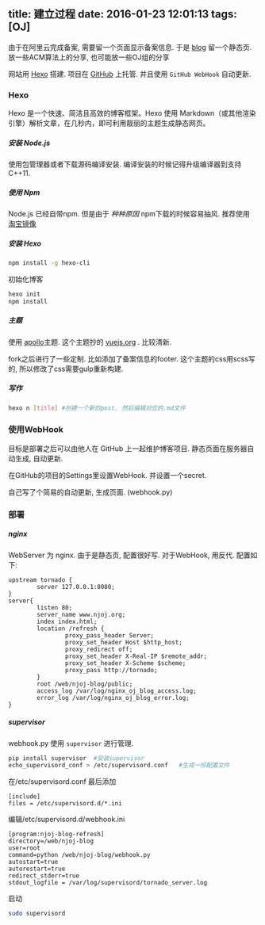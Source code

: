 title: 建立过程
date: 2016-01-23 12:01:13
tags: [OJ]
---

由于在阿里云完成备案, 需要留一个页面显示备案信息.
于是 [blog](http://www.njoj.org) 留一个静态页. 放一些ACM算法上的分享, 也可能放一些OJ组的分享

网站用 [Hexo](http://hexo.io/) 搭建.
项目在 [GitHub](https://github.com/ShengRang/njoj-blog) 上托管.
并且使用 `GitHub WebHook` 自动更新.
<!-- more -->
### Hexo
Hexo 是一个快速、简洁且高效的博客框架。Hexo 使用 Markdown（或其他渲染引擎）解析文章，在几秒内，即可利用靓丽的主题生成静态网页。

##### 安装 Node.js
使用包管理器或者下载源码编译安装. 编译安装的时候记得升级编译器到支持C++11.

##### 使用 Npm
Node.js 已经自带npm. 但是由于 *种种原因* npm下载的时候容易抽风. 推荐使用 [淘宝镜像](http://npm.taobao.org/)

##### 安装 Hexo
```bash
npm install -g hexo-cli
```
初始化博客
```bash
hexo init
npm install
```

##### 主题
使用 [apollo](https://github.com/pinggod/hexo-theme-apollo)主题. 这个主题抄的 [vuejs.org](http://cn.vuejs.org) . 比较清新.

fork之后进行了一些定制. 比如添加了备案信息的footer. 这个主题的css用scss写的, 所以修改了css需要gulp重新构建.

##### 写作
```bash
hexo n [title] #创建一个新的post. 然后编辑对应的.md文件
```


### 使用WebHook
目标是部署之后可以由他人在 GitHub 上一起维护博客项目. 静态页面在服务器自动生成, 自动更新.

在GitHub的项目的Settings里设置WebHook. 并设置一个secret.

自己写了个简易的自动更新, 生成页面. (webhook.py)

### 部署
##### nginx
WebServer 为 nginx.
由于是静态页, 配置很好写. 对于WebHook, 用反代.
配置如下:
```
upstream tornado {
		server 127.0.0.1:8080;
}
server{
		listen 80;
		server_name www.njoj.org;
		index index.html;
		location /refresh {
				proxy_pass_header Server;
				proxy_set_header Host $http_host;
				proxy_redirect off;
				proxy_set_header X-Real-IP $remote_addr;
				proxy_set_header X-Scheme $scheme;
				proxy_pass http://tornado;
		}
		root /web/njoj-blog/public;
		access_log /var/log/nginx_oj_blog_access.log;
		error_log /var/log/nginx_oj_blog_error.log;
}
```

##### supervisor
webhook.py 使用 `supervisor` 进行管理.
```bash
pip install supervisor  #安装supervisor
echo_supervisord_conf > /etc/supervisord.conf   #生成一份配置文件
```

在/etc/supervisord.conf 最后添加
```
[include]
files = /etc/supervisord.d/*.ini
```

编辑/etc/supervisord.d/webhook.ini
```
[program:njoj-blog-refresh]
directory=/web/njoj-blog
user=root
command=python /web/njoj-blog/webhook.py
autostart=true
autorestart=true
redirect_stderr=true
stdout_logfile = /var/log/supervisord/tornado_server.log
```

启动
```bash
sudo supervisord
```
